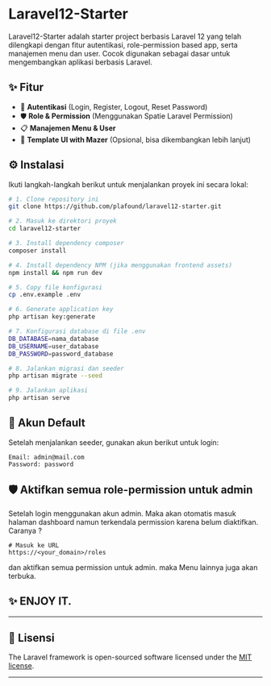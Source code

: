 # Laravel12-Starter

Laravel12-Starter adalah starter project berbasis Laravel 12 yang telah dilengkapi dengan fitur autentikasi, role-permission based app, serta manajemen menu dan user. Cocok digunakan sebagai dasar untuk mengembangkan aplikasi berbasis Laravel.

## ✨ Fitur

- 🔐 **Autentikasi** (Login, Register, Logout, Reset Password)
- 🛡️ **Role & Permission** (Menggunakan Spatie Laravel Permission)
- 📋 **Manajemen Menu & User**
- 🎨 **Template UI with Mazer** (Opsional, bisa dikembangkan lebih lanjut)

## ⚙️ Instalasi

Ikuti langkah-langkah berikut untuk menjalankan proyek ini secara lokal:

```bash
# 1. Clone repository ini
git clone https://github.com/plafound/laravel12-starter.git

# 2. Masuk ke direktori proyek
cd laravel12-starter

# 3. Install dependency composer
composer install

# 4. Install dependency NPM (jika menggunakan frontend assets)
npm install && npm run dev

# 5. Copy file konfigurasi
cp .env.example .env

# 6. Generate application key
php artisan key:generate

# 7. Konfigurasi database di file .env
DB_DATABASE=nama_database
DB_USERNAME=user_database
DB_PASSWORD=password_database

# 8. Jalankan migrasi dan seeder
php artisan migrate --seed

# 9. Jalankan aplikasi
php artisan serve
```

## 🔑 Akun Default

Setelah menjalankan seeder, gunakan akun berikut untuk login:

```
Email: admin@mail.com
Password: password
```

## 🛡️ Aktifkan semua role-permission untuk admin

Setelah login menggunakan akun admin. Maka akan otomatis masuk halaman dashboard namun terkendala permission karena belum diaktifkan. Caranya ?

```
# Masuk ke URL
https://<your_domain>/roles
```
dan aktifkan semua permission untuk admin. maka Menu lainnya juga akan terbuka.

## ✨ ENJOY IT.

---------------------------------------------------

## 📄 Lisensi

The Laravel framework is open-sourced software licensed under the [MIT license](https://opensource.org/licenses/MIT).

---